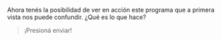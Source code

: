 Ahora tenés la posibilidad de ver en acción este programa que a primera vista nos puede confundir. ¿Qué es lo que hace?

> ¡Presioná enviar!